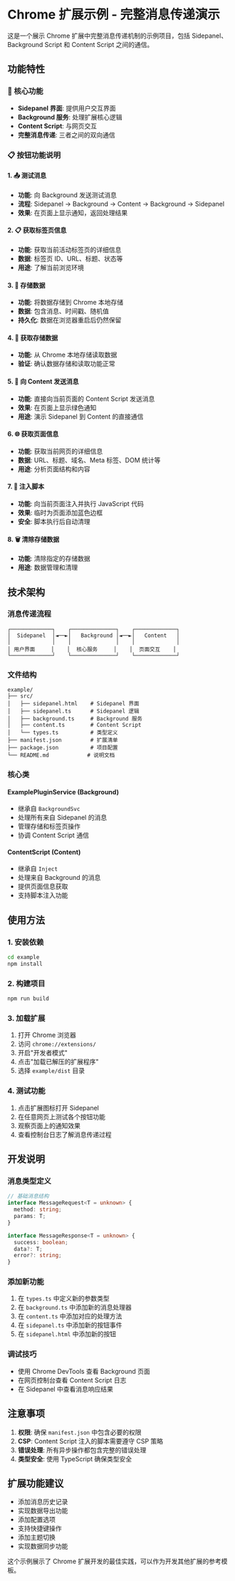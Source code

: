 # Chrome 扩展示例 - 完整消息传递演示

这是一个展示 Chrome 扩展中完整消息传递机制的示例项目，包括 Sidepanel、Background Script 和 Content Script 之间的通信。

## 功能特性

### 🎯 核心功能

- **Sidepanel 界面**: 提供用户交互界面
- **Background 服务**: 处理扩展核心逻辑
- **Content Script**: 与网页交互
- **完整消息传递**: 三者之间的双向通信

### 📋 按钮功能说明

#### 1. 📤 测试消息

- **功能**: 向 Background 发送测试消息
- **流程**: Sidepanel → Background → Content → Background → Sidepanel
- **效果**: 在页面上显示通知，返回处理结果

#### 2. 📋 获取标签页信息

- **功能**: 获取当前活动标签页的详细信息
- **数据**: 标签页 ID、URL、标题、状态等
- **用途**: 了解当前浏览环境

#### 3. 💾 存储数据

- **功能**: 将数据存储到 Chrome 本地存储
- **数据**: 包含消息、时间戳、随机值
- **持久化**: 数据在浏览器重启后仍然保留

#### 4. 📖 获取存储数据

- **功能**: 从 Chrome 本地存储读取数据
- **验证**: 确认数据存储和读取功能正常

#### 5. 📨 向 Content 发送消息

- **功能**: 直接向当前页面的 Content Script 发送消息
- **效果**: 在页面上显示绿色通知
- **用途**: 演示 Sidepanel 到 Content 的直接通信

#### 6. 🌐 获取页面信息

- **功能**: 获取当前网页的详细信息
- **数据**: URL、标题、域名、Meta 标签、DOM 统计等
- **用途**: 分析页面结构和内容

#### 7. 🔧 注入脚本

- **功能**: 向当前页面注入并执行 JavaScript 代码
- **效果**: 临时为页面添加蓝色边框
- **安全**: 脚本执行后自动清理

#### 8. 🗑️ 清除存储数据

- **功能**: 清除指定的存储数据
- **用途**: 数据管理和清理

## 技术架构

### 消息传递流程

```
┌─────────────┐    ┌──────────────┐    ┌─────────────┐
│  Sidepanel  │◄──►│   Background │◄──►│   Content   │
│             │    │              │    │             │
│ 用户界面     │    │  核心服务     │    │  页面交互    │
└─────────────┘    └──────────────┘    └─────────────┘
```

### 文件结构

```
example/
├── src/
│   ├── sidepanel.html    # Sidepanel 界面
│   ├── sidepanel.ts      # Sidepanel 逻辑
│   ├── background.ts     # Background 服务
│   ├── content.ts        # Content Script
│   └── types.ts          # 类型定义
├── manifest.json         # 扩展清单
├── package.json          # 项目配置
└── README.md            # 说明文档
```

### 核心类

#### ExamplePluginService (Background)

- 继承自 `BackgroundSvc`
- 处理所有来自 Sidepanel 的消息
- 管理存储和标签页操作
- 协调 Content Script 通信

#### ContentScript (Content)

- 继承自 `Inject`
- 处理来自 Background 的消息
- 提供页面信息获取
- 支持脚本注入功能

## 使用方法

### 1. 安装依赖

```bash
cd example
npm install
```

### 2. 构建项目

```bash
npm run build
```

### 3. 加载扩展

1. 打开 Chrome 浏览器
2. 访问 `chrome://extensions/`
3. 开启"开发者模式"
4. 点击"加载已解压的扩展程序"
5. 选择 `example/dist` 目录

### 4. 测试功能

1. 点击扩展图标打开 Sidepanel
2. 在任意网页上测试各个按钮功能
3. 观察页面上的通知效果
4. 查看控制台日志了解消息传递过程

## 开发说明

### 消息类型定义

```typescript
// 基础消息结构
interface MessageRequest<T = unknown> {
  method: string;
  params: T;
}

interface MessageResponse<T = unknown> {
  success: boolean;
  data?: T;
  error?: string;
}
```

### 添加新功能

1. 在 `types.ts` 中定义新的参数类型
2. 在 `background.ts` 中添加新的消息处理器
3. 在 `content.ts` 中添加对应的处理方法
4. 在 `sidepanel.ts` 中添加新的按钮事件
5. 在 `sidepanel.html` 中添加新的按钮

### 调试技巧

- 使用 Chrome DevTools 查看 Background 页面
- 在网页控制台查看 Content Script 日志
- 在 Sidepanel 中查看消息响应结果

## 注意事项

1. **权限**: 确保 `manifest.json` 中包含必要的权限
2. **CSP**: Content Script 注入的脚本需要遵守 CSP 策略
3. **错误处理**: 所有异步操作都包含完整的错误处理
4. **类型安全**: 使用 TypeScript 确保类型安全

## 扩展功能建议

- 添加消息历史记录
- 实现数据导出功能
- 添加配置选项
- 支持快捷键操作
- 添加主题切换
- 实现数据同步功能

这个示例展示了 Chrome 扩展开发的最佳实践，可以作为开发其他扩展的参考模板。
